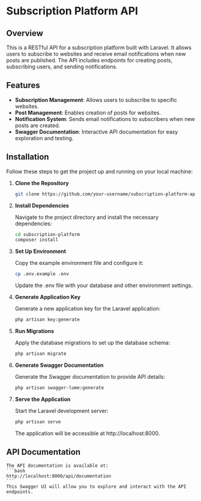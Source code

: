 # Subscription Platform API

## Overview

This is a RESTful API for a subscription platform built with Laravel. It allows users to subscribe to websites and receive email notifications when new posts are published. The API includes endpoints for creating posts, subscribing users, and sending notifications.

## Features

- **Subscription Management**: Allows users to subscribe to specific websites.
- **Post Management**: Enables creation of posts for websites.
- **Notification System**: Sends email notifications to subscribers when new posts are created.
- **Swagger Documentation**: Interactive API documentation for easy exploration and testing.

## Installation

Follow these steps to get the project up and running on your local machine:

1. **Clone the Repository**

   ```bash
   git clone https://github.com/your-username/subscription-platform-api.git````

2. **Install Dependencies**
    
    Navigate to the project directory and install the necessary dependencies:
    ```bash
    cd subscription-platform
    composer install
    ```

3. **Set Up Environment**
    
    Copy the example environment file and configure it:
    ```bash
    cp .env.example .env
    ```
    Update the .env file with your database and other environment settings.

4. **Generate Application Key**
    
    Generate a new application key for the Laravel application:
    ```bash
    php artisan key:generate
    ```

5. **Run Migrations**
    
    Apply the database migrations to set up the database schema:
    ```bash
    php artisan migrate
    ```

6. **Generate Swagger Documentation**
    
    Generate the Swagger documentation to provide API details:
    ```bash
    php artisan swagger-lume:generate
    ```

7. **Serve the Application**
    
    Start the Laravel development server:
    ```bash
    php artisan serve
    ```
    The application will be accessible at http://localhost:8000.


## API Documentation

    The API documentation is available at:
    ```bash
    http://localhost:8000/api/documentation
    ```
    This Swagger UI will allow you to explore and interact with the API endpoints.
